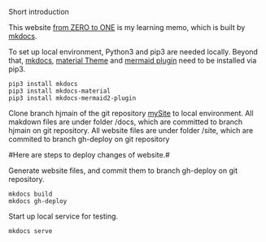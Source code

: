 Short introduction

This website  [from ZERO to ONE](https://huyuhui001.github.io/mySite/) is my learning memo, which is built by [mkdocs](https://www.mkdocs.org/).

To set up local environment, Python3 and pip3 are needed locally. Beyond that, [mkdocs](https://www.mkdocs.org/), [material Theme](https://github.com/squidfunk/mkdocs-material) and [mermaid plugin](https://mermaid-js.github.io/mermaid/#/) need to be installed via pip3.

```
pip3 install mkdocs
pip3 install mkdocs-material
pip3 install mkdocs-mermaid2-plugin
```

Clone branch hjmain of the git repository [mySite](https://github.com/huyuhui001/mySite) to local environment. 
All makdown files are under folder /docs, which are committed to branch hjmain on git repository.
All website files are under folder /site, which are commited to branch gh-deploy on git repository

#Here are steps to deploy changes of website.#

Generate website files, and commit them to branch gh-deploy on git repository.
```
mkdocs build
mkdocs gh-deploy
```

Start up local service for testing.
```
mkdocs serve
```

